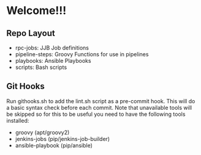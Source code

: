 # Welcome!!!

## Repo Layout

 - rpc-jobs: JJB Job definitions
 - pipeline-steps: Groovy Functions for use in pipelines
 - playbooks: Ansible Playbooks
 - scripts: Bash scripts


## Git Hooks
 Run githooks.sh to add the lint.sh script as a pre-commit hook. This will
 do a basic syntax check before each commit. Note that unavailable tools will
 be skipped so for this to be useful you need to have the following tools installed:
   - groovy (apt/groovy2)
   - jenkins-jobs (pip/jenkins-job-builder)
   - ansible-playbook (pip/ansible)
